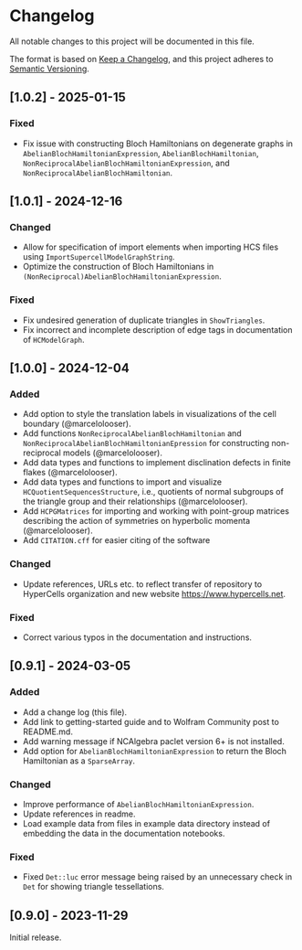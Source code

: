 # Changelog

All notable changes to this project will be documented in this file.

The format is based on [Keep a Changelog](https://keepachangelog.com/en/1.1.0/),
and this project adheres to [Semantic Versioning](https://semver.org/spec/v2.0.0.html).

## [1.0.2] - 2025-01-15
### Fixed
- Fix issue with constructing Bloch Hamiltonians on degenerate graphs in `AbelianBlochHamiltonianExpression`,
  `AbelianBlochHamiltonian`, `NonReciprocalAbelianBlochHamiltonianExpression`, and `NonReciprocalAbelianBlochHamiltonian`.
  
## [1.0.1] - 2024-12-16

### Changed
- Allow for specification of import elements when importing HCS files using `ImportSupercellModelGraphString`.
- Optimize the construction of Bloch Hamiltonians in `(NonReciprocal)AbelianBlochHamiltonianExpression`.
  
### Fixed
- Fix undesired generation of duplicate triangles in `ShowTriangles`.
- Fix incorrect and incomplete description of edge tags in documentation of `HCModelGraph`.

## [1.0.0] - 2024-12-04

### Added
- Add option to style the translation labels in visualizations of the cell boundary (@marcelolooser).
- Add functions `NonReciprocalAbelianBlochHamiltonian` and
`NonReciprocalAbelianBlochHamiltonianEpression` for constructing non-reciprocal models (@marcelolooser).
- Add data types and functions to implement disclination defects in finite flakes (@marcelolooser).
- Add data types and functions to import and visualize `HCQuotientSequencesStructure`,
i.e., quotients of normal subgroups of the triangle group and their relationships (@marcelolooser).
- Add `HCPGMatrices` for importing and working with point-group matrices describing the
action of symmetries on hyperbolic momenta (@marcelolooser).
- Add `CITATION.cff` for easier citing of the software

### Changed
- Update references, URLs etc. to reflect transfer of repository to HyperCells organization and new website https://www.hypercells.net.

### Fixed
- Correct various typos in the documentation and instructions.

## [0.9.1] - 2024-03-05

### Added
- Add a change log (this file).
- Add link to getting-started guide and to Wolfram Community post to README.md.
- Add warning message if NCAlgebra paclet version 6+ is not installed.
- Add option for `AbelianBlochHamiltonianExpression` to return the Bloch Hamiltonian as a
`SparseArray`.

### Changed
- Improve performance of `AbelianBlochHamiltonianExpression`.
- Update references in readme.
- Load example data from files in example data directory instead of embedding the data
in the documentation notebooks.

### Fixed
- Fixed `Det::luc` error message being raised by an unnecessary check in `Det` for
showing triangle tessellations.


## [0.9.0] - 2023-11-29

Initial release.